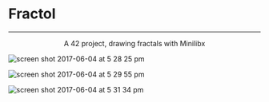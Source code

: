 # Fractol
---

<Center>A 42 project, drawing fractals with Minilibx</Center>

![screen shot 2017-06-04 at 5 28 25 pm](https://cloud.githubusercontent.com/assets/14262386/26763016/df22c8c6-494b-11e7-8516-de9003f27fa8.png)

![screen shot 2017-06-04 at 5 29 55 pm](https://cloud.githubusercontent.com/assets/14262386/26763063/a488cf52-494c-11e7-8901-a2635aebddcb.png)

![screen shot 2017-06-04 at 5 31 34 pm](https://cloud.githubusercontent.com/assets/14262386/26763069/b69edf10-494c-11e7-8a00-0020c6f3a51b.png)

